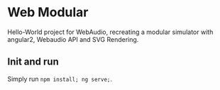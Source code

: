 # Web Modular
Hello-World project for WebAudio, recreating a modular simulator with angular2, Webaudio API and SVG Rendering.

## Init and run
Simply run `npm install; ng serve;`.